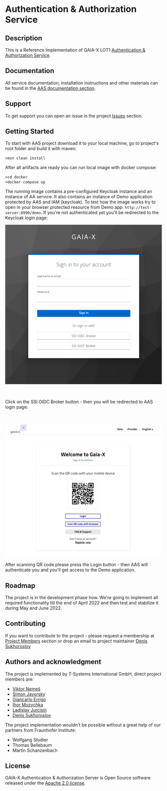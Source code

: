 # Authentication & Authorization Service


## Description
This is a Reference Implementation of GAIA-X LOT1 [Authentication & Authorization Service](https://www.gxfs.eu/authentication-authorisation/).

## Documentation
All service documentation, installation instructions and other materials can be found in the [AAS documentation section](./doc).

## Support
To get support you can open an issue in the project [Issues](https://gitlab.com/gaia-x/data-infrastructure-federation-services/authenticationauthorization/-/issues) section.

## Getting Started
To start with AAS project download it to your local machine, go to project's root folder and build it with maven: 

    >mvn clean install

After all artifacts are ready you can run local image with docker compose: 

    >cd docker
    >docker-compose up

The running image contains a pre-configured Keycloak instance and an instance of AA service. It also contains an instance of Demo application protected by AAS and IAM (keycloak). To test how the image works try to open in your browser protected resource from Demo app: `http://test-server:8990/demo`. If you're not authenticated yet you'll be redirected to the Keycloak login page:

![Keycloak login](./doc/images/keycloak_login.png "Keycloak login")

<br>

Click on the SSI OIDC Broker button - then you will be redirected to AAS login page:

<br> 

![AAS login](./doc/images/aas_login.png "AAS login")


After scanning QR code please press the Login button - then AAS will authenticate you and you'll get access to the Demo application.

## Roadmap
The project is in the development phase how. We're going to implement all required functionality till the end of April 2022 and then test and stabilize it during May and  June 2022.

## Contributing
If you want to contribute to the project - please request a membership at [Project Members](https://gitlab.com/gaia-x/data-infrastructure-federation-services/authenticationauthorization/-/project_members) section or drop an email to project maintainer [Denis Sukhoroslov](mailto:denis.sukhoroslov@t-systems.com)

## Authors and acknowledgment
The project is implemented by T-Systems International GmbH, direct project members are:
- [Viktor Nemeš](https://gitlab.com/nemesviktor)
- [Simon Javorsky](https://gitlab.com/sJavorskyEts)
- [Giancarlo Errigo](https://gitlab.com/gerrigom)
- [Ihor Muzychka](https://gitlab.com/borealis132)
- [Ladislav Jurcisin](https://gitlab.com/ladislav.jurcisin)
- [Denis Sukhoroslov](https://gitlab.com/dsukhoroslov)

The project implementation wouldn't be possible without a great help of our partners from Fraunhofer Institute:
- Wolfgang Studier
- Thomas Bellebaum
- Martin Schanzenbach

## License
GAIA-X Authentication & Authorization Server is Open Source software released under the [Apache 2.0 license](https://www.apache.org/licenses/LICENSE-2.0.html).
